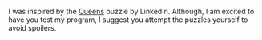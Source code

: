 I was inspired by the [Queens](https://www.linkedin.com/showcase/queens-game/posts/?feedView=all) puzzle by LinkedIn.
Although, I am excited to have you test my program, I suggest you attempt the puzzles yourself to avoid spoilers.

